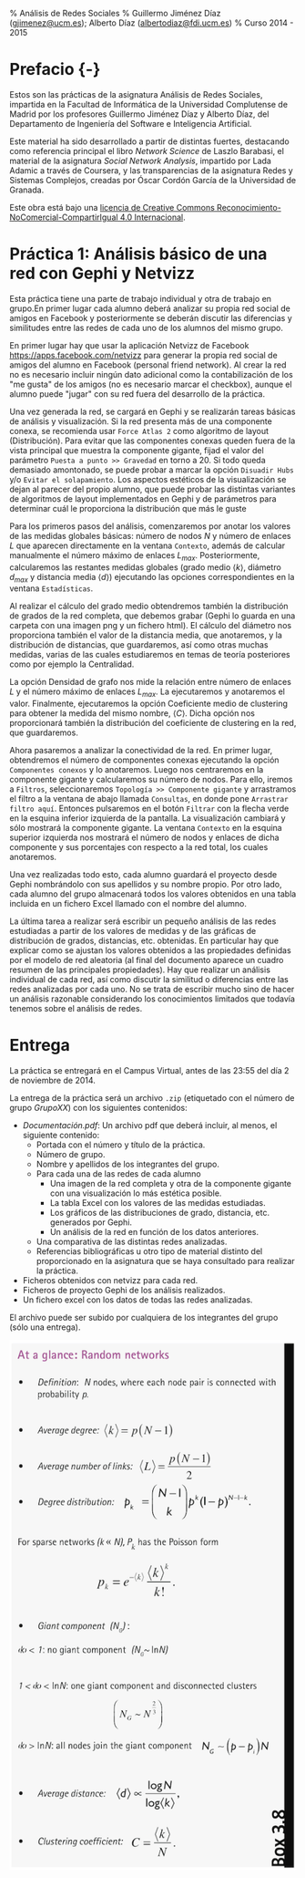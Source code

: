 % Análisis de Redes Sociales
% Guillermo Jiménez Díaz (gjimenez@ucm.es); Alberto Díaz (albertodiaz@fdi.ucm.es)
% Curso 2014 - 2015

# Prefacio {-}

Estos son las prácticas de la asignatura Análisis de Redes Sociales, impartida en la Facultad de Informática de la Universidad Complutense de Madrid por los profesores Guillermo Jiménez Díaz y Alberto Díaz, del Departamento de Ingeniería del Software e Inteligencia Artificial.

Este material ha sido desarrollado a partir de distintas fuertes, destacando como referencia principal el libro _Network Science_ de Laszlo Barabasi, el material de la asignatura _Social Network Analysis_, impartido por Lada Adamic a través de Coursera, y las transparencias de la asignatura Redes y Sistemas Complejos, creadas por Óscar Cordón García de la Universidad de Granada.

Este obra está bajo una [licencia de Creative Commons Reconocimiento-NoComercial-CompartirIgual 4.0 Internacional](http://creativecommons.org/licenses/by-nc-sa/4.0/).

# Práctica 1: Análisis básico de una red con Gephi y Netvizz

Esta práctica tiene una parte de trabajo individual y otra de trabajo en grupo.En primer lugar cada alumno deberá analizar su propia red social de amigos en Facebook y posteriormente se deberán discutir las diferencias y similitudes entre las redes de cada uno de los alumnos del mismo grupo.

En primer lugar hay que usar la aplicación Netvizz de Facebook <https://apps.facebook.com/netvizz> para generar la propia red social de amigos del alumno en Facebook (personal friend network). Al crear la red no es necesario incluir ningún dato adicional como la contabilización de los "me gusta" de los amigos (no es necesario marcar el checkbox), aunque el alumno puede "jugar" con su red fuera del desarrollo de la práctica. 

Una vez generada la red, se cargará en Gephi y se realizarán tareas básicas de
análisis y visualización. Si la red presenta más de una componente conexa, se
recomienda usar `Force Atlas 2` como algoritmo de layout (Distribución). Para evitar que las componentes conexas queden fuera de la vista principal que muestra la componente gigante, fijad el valor del parámetro `Puesta a punto >> Gravedad` en torno a 20. Si todo queda demasiado amontonado, se puede probar a marcar la opción `Disuadir Hubs` y/o `Evitar el solapamiento`. Los aspectos estéticos de la visualización se dejan al parecer del propio alumno, que puede probar las distintas variantes de algoritmos de layout implementados en Gephi y de parámetros para determinar cuál le proporciona la distribución que más le guste

Para los primeros pasos del análisis, comenzaremos por anotar los valores de las medidas globales básicas: número de nodos $N$ y número de enlaces $L$ que aparecen directamente en la ventana `Contexto`, además de calcular manualmente el número máximo de enlaces $L_{max}$. Posteriormente, calcularemos las restantes medidas globales (grado medio $\langle k \rangle$, diámetro $d_{max}$ y distancia media $\langle d \rangle$) ejecutando las opciones correspondientes en la ventana `Estadísticas`.

Al realizar el cálculo del grado medio obtendremos también la distribución de
grados de la red completa, que debemos grabar (Gephi lo guarda en una carpeta con una imagen png y un fichero html). El cálculo del diámetro nos proporciona también el valor de la distancia media, que anotaremos, y la distribución de distancias, que guardaremos, así como otras muchas medidas, varias de las cuales estudiaremos en temas de teoría posteriores como por ejemplo la Centralidad.

La opción Densidad de grafo nos mide la relación entre número de enlaces $L$ y
el número máximo de enlaces $L_{max}$. La ejecutaremos y anotaremos el valor.
Finalmente, ejecutaremos la opción Coeficiente medio de clustering para obtener
la medida del mismo nombre, $\langle C \rangle$. Dicha opción nos proporcionará también la distribución del coeficiente de clustering en la red, que guardaremos.

Ahora pasaremos a analizar la conectividad de la red. En primer lugar,
obtendremos el número de componentes conexas ejecutando la opción `Componentes conexos` y lo anotaremos. Luego nos centraremos en la componente gigante y
calcularemos su número de nodos. Para ello, iremos a `Filtros`, seleccionaremos
`Topología >> Componente gigante` y arrastramos el filtro a la ventana de abajo llamada `Consultas`, en donde pone `Arrastrar filtro aquí`. Entonces pulsaremos en el botón `Filtrar` con la flecha verde en la esquina inferior izquierda de la pantalla. La visualización cambiará y sólo mostrará la componente gigante. La ventana `Contexto` en la esquina superior izquierda nos mostrará el número de nodos y enlaces de dicha componente y sus porcentajes con respecto a la red total, los cuales anotaremos.

Una vez realizadas todo esto, cada alumno guardará el proyecto desde Gephi
nombrándolo con sus apellidos y su nombre propio. Por otro lado, cada alumno del grupo almacenará todos los valores obtenidos en una tabla incluida en un fichero Excel llamado con el nombre del alumno.

La última tarea a realizar será escribir un pequeño análisis de las redes estudiadas a partir de los valores de medidas y de las gráficas de distribución de grados, distancias, etc. obtenidas. En particular hay que explicar como se ajustan los valores obtenidos a las propiedades definidas por el modelo de red aleatoria (al final del documento aparece un cuadro resumen de las principales propiedades). Hay que realizar un análisis individual de cada red, así como discutir la similitud o diferencias entre las redes analizadas por cada uno. No se trata de escribir mucho sino de hacer un análisis razonable considerando los conocimientos limitados que todavía tenemos sobre el análisis de redes.



# Entrega

La práctica se entregará en el Campus Virtual, antes de las 23:55 del día 2 de noviembre de 2014.

La entrega de la práctica será un archivo `.zip` (etiquetado con el número de grupo _GrupoXX_) con los siguientes contenidos:

* _Documentación.pdf_: Un archivo pdf que deberá incluir, al menos, el siguiente contenido:
    -   Portada con el número y título de la práctica.
    -   Número de grupo.
    -   Nombre y apellidos de los integrantes del grupo.
    -   Para cada una de las redes de cada alumno
        +   Una imagen de la red completa y otra de la componente gigante con una visualización lo más estética posible.
        +   La tabla Excel con los valores de las medidas estudiadas.
        +   Los gráficos de las distribuciones de grado, distancia, etc. generados por Gephi.
        +   Un análisis de la red en función de los datos anteriores.
    -   Una comparativa de las distintas redes analizadas.
    -   Referencias bibliográficas u otro tipo de material distinto del proporcionado en la asignatura que se haya consultado para realizar la práctica. 
* Ficheros obtenidos con netvizz para cada red.
* Ficheros de proyecto Gephi de los análisis realizados.
* Un fichero excel con los datos de todas las redes analizadas.

El archivo puede ser subido por cualquiera de los integrantes del grupo (sólo una entrega).

![Resumen de las propiedades del modelo de red aleatoria](../images/tema02/resumen.png)
